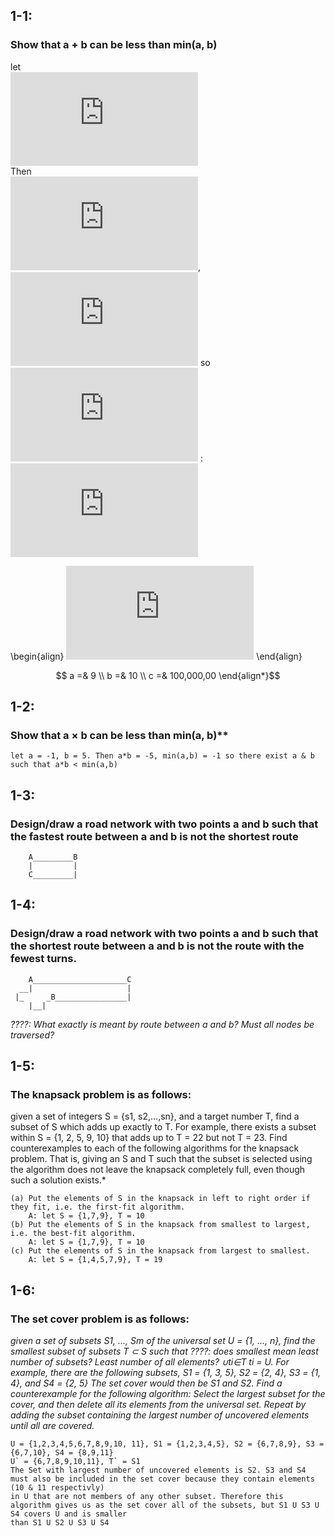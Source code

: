 ## 1-1: 
### Show that a + b can be less than min(a, b) 

let\
![formula](http://latex.codecogs.com/gif.latex?%5Cdisplaystyle%5C%20a%20%3D%20-1%2C%20b%20%3D%20-1 "\\displaystyle\\ a = -1, b = -1")\
Then\
![formula](http://latex.codecogs.com/gif.latex?%5Cdisplaystyle%5C%20a%20%2B%20b%20%3D%20-2 "\\displaystyle\\ a + b = -2"), 
![formula](http://latex.codecogs.com/gif.latex?%5Cdisplaystyle%5Cmin%28a%2Cb%29%20%3D%20-1 "\\displaystyle\\min(a,b) = -1") so 
![formula](http://latex.codecogs.com/gif.latex?%5Cdisplaystyle%5C%20%5Cexists%20a%2C%20b%20%5Cin%20%5CZ "\\displaystyle\\ \\exists a, b \\in \\Z") : 
![formula](http://latex.codecogs.com/gif.latex?a%2Bb%20%3C%20min%28a%2Cb%29 "a+b < min(a,b)")

\begin{align}
	![formula](http://latex.codecogs.com/gif.latex?H%28X%29%20%3D%20-%20%5Csum_%7Bi%3D1%7D%5E%7Bn%7Dp%28x_i%29%5Clog_bp%28x_i%29 "H(X) = - \\sum\_{i=1}^{n}p(x\_i)\\log\_bp(x\_i)")
\end{align}

$$
a =& 9 \\
b =& 10 \\
c =& 100,000,00
\end{align*}$$


## 1-2: 
### Show that a × b can be less than min(a, b)** 

	let a = -1, b = 5. Then a*b = -5, min(a,b) = -1 so there exist a & b such that a*b < min(a,b)



## 1-3: 
### Design/draw a road network with two points a and b such that the fastest route between a and b is not the shortest route
		
		A_________B
	    |		  |
	    C_________|

## 1-4:
### Design/draw a road network with two points a and b such that the shortest route between a and b is not the route with the fewest turns.

		A_____________________C
	  __|                     |
	 |_     _B________________|
	 	|__|

*????: What exactly is meant by route between a and b? Must all nodes be traversed?*


## 1-5: 
### The knapsack problem is as follows: 
given a set of integers S = {s1, s2,...,sn},
and a target number T, find a subset of S which adds up exactly to T. For example,
there exists a subset within S = {1, 2, 5, 9, 10} that adds up to T = 22 but not
T = 23.
Find counterexamples to each of the following algorithms for the knapsack problem.
That is, giving an S and T such that the subset is selected using the algorithm does
not leave the knapsack completely full, even though such a solution exists.*

	(a) Put the elements of S in the knapsack in left to right order if they fit, i.e. the first-fit algorithm.
		A: let S = {1,7,9}, T = 10
	(b) Put the elements of S in the knapsack from smallest to largest, i.e. the best-fit algorithm.
		A: let S = {1,7,9}, T = 10
	(c) Put the elements of S in the knapsack from largest to smallest.	
		A: let S = {1,4,5,7,9}, T = 19

## 1-6:
### The set cover problem is as follows: 
*given a set of subsets S1, ..., Sm of the
universal set U = {1, ..., n}, find the smallest subset of subsets T ⊂ S such that   ????: does smallest mean least number of subsets? Least number of all elements?
∪ti∈T ti = U. For example, there are the following subsets, S1 = {1, 3, 5}, S2 =
{2, 4}, S3 = {1, 4}, and S4 = {2, 5} The set cover would then be S1 and S2.
Find a counterexample for the following algorithm: Select the largest subset for the
cover, and then delete all its elements from the universal set. Repeat by adding the
subset containing the largest number of uncovered elements until all are covered.*

	U = {1,2,3,4,5,6,7,8,9,10, 11}, S1 = {1,2,3,4,5}, S2 = {6,7,8,9}, S3 = {6,7,10}, S4 = {8,9,11}
	U` = {6,7,8,9,10,11}, T` = S1
	The Set with largest number of uncovered elements is S2. S3 and S4 must also be included in the set cover because they contain elements (10 & 11 respectivly)
	in U that are not members of any other subset. Therefore this algorithm gives us as the set cover all of the subsets, but S1 U S3 U S4 covers U and is smaller
	than S1 U S2 U S3 U S4
